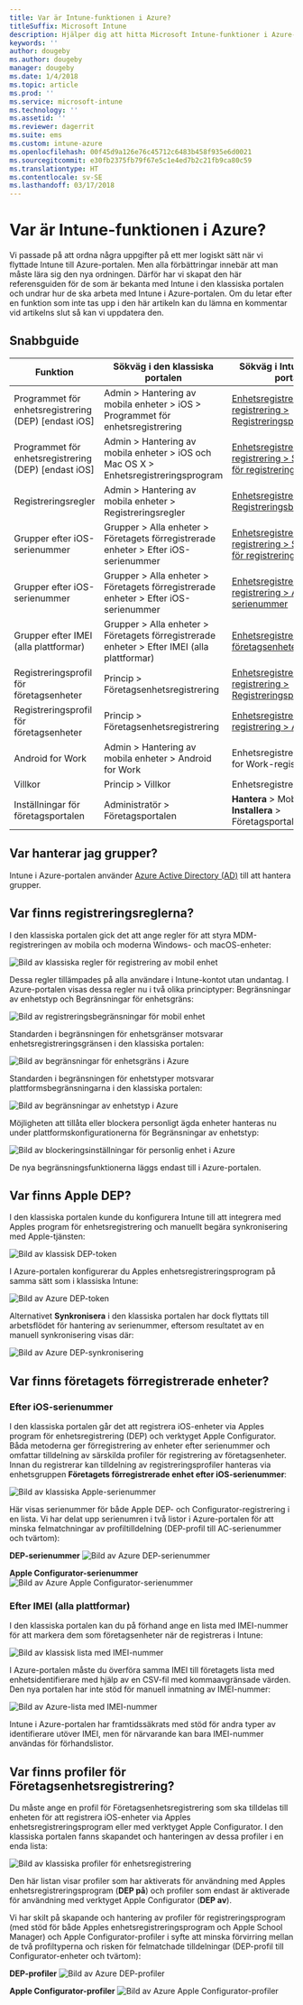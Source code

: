 ```yaml
---
title: Var är Intune-funktionen i Azure?
titleSuffix: Microsoft Intune
description: Hjälper dig att hitta Microsoft Intune-funktioner i Azure-portalen.
keywords: ''
author: dougeby
ms.author: dougeby
manager: dougeby
ms.date: 1/4/2018
ms.topic: article
ms.prod: ''
ms.service: microsoft-intune
ms.technology: ''
ms.assetid: ''
ms.reviewer: dagerrit
ms.suite: ems
ms.custom: intune-azure
ms.openlocfilehash: 00f45d9a126e76c45712c6483b458f935e6d0021
ms.sourcegitcommit: e30fb2375fb79f67e5c1e4ed7b2c21fb9ca80c59
ms.translationtype: HT
ms.contentlocale: sv-SE
ms.lasthandoff: 03/17/2018
---
```

# <a name="where-did-my-intune-feature-go-in-azure"></a>Var är Intune-funktionen i Azure?
Vi passade på att ordna några uppgifter på ett mer logiskt sätt när vi flyttade Intune till Azure-portalen. Men alla förbättringar innebär att man måste lära sig den nya ordningen. Därför har vi skapat den här referensguiden för de som är bekanta med Intune i den klassiska portalen och undrar hur de ska arbeta med Intune i Azure-portalen. Om du letar efter en funktion som inte tas upp i den här artikeln kan du lämna en kommentar vid artikelns slut så kan vi uppdatera den.
## <a name="quick-reference-guide"></a>Snabbguide
|Funktion |Sökväg i den klassiska portalen|Sökväg i Intune i Azure-portalen|
|------------|---------------|---------------|
|Programmet för enhetsregistrering (DEP) [endast iOS]|Admin > Hantering av mobila enheter > iOS > Programmet för enhetsregistrering|[Enhetsregistrering > Apple-registrering > Registreringsprogramtoken](#where-did-apple-dep-go) |
|Programmet för enhetsregistrering (DEP) [endast iOS]| Admin > Hantering av mobila enheter > iOS och Mac OS X > Enhetsregistreringsprogram |[Enhetsregistrering > Apple-registrering > Serienummer för registreringsprogram](#where-did-apple-dep-go) |
|Registreringsregler |Admin > Hantering av mobila enheter > Registreringsregler|[Enhetsregistrering > Registreringsbegränsningar](#where-did-enrollment-rules-go) |
|Grupper efter iOS-serienummer |Grupper > Alla enheter > Företagets förregistrerade enheter > Efter iOS-serienummer|[Enhetsregistrering > Apple-registrering > Serienummer för registreringsprogram](#where-did-corporate-pre-enrolled-devices-go) |
|Grupper efter iOS-serienummer |Grupper > Alla enheter > Företagets förregistrerade enheter > Efter iOS-serienummer| [Enhetsregistrering > Apple-registrering > AC-serienummer](#where-did-corporate-pre-enrolled-devices-go)|
|Grupper efter IMEI (alla plattformar)| Grupper > Alla enheter > Företagets förregistrerade enheter > Efter IMEI (alla plattformar) | [Enhetsregistrering > ID:n för företagsenheter](#by-imei-all-platforms)|
| Registreringsprofil för företagsenheter| Princip > Företagsenhetsregistrering | [Enhetsregistrering > Apple-registrering > Registreringsprogramprofiler](#where-did-corporate-pre-enrolled-devices-go) |
| Registreringsprofil för företagsenheter | Princip > Företagsenhetsregistrering | [Enhetsregistrering > Apple-registrering > AC-profiler](#where-did-corporate-pre-enrolled-devices-go) |
| Android for Work | Admin > Hantering av mobila enheter > Android for Work | Enhetsregistrering > Android for Work-registrering |
| Villkor | Princip > Villkor | Enhetsregistrering > Villkor |
Inställningar för företagsportalen|Administratör > Företagsportalen|**Hantera** > Mobila enheter<br> **Installera** > Företagsportalanpassning


## <a name="where-do-i-manage-groups"></a>Var hanterar jag grupper?
Intune i Azure-portalen använder [Azure Active Directory (AD)](https://docs.microsoft.com/azure/active-directory/active-directory-groups-create-azure-portal) till att hantera grupper.

## <a name="where-did-enrollment-rules-go"></a>Var finns registreringsreglerna?
I den klassiska portalen gick det att ange regler för att styra MDM-registreringen av mobila och moderna Windows- och macOS-enheter:

![Bild av klassiska regler för registrering av mobil enhet](./media/01-classic-rules.png)

Dessa regler tillämpades på alla användare i Intune-kontot utan undantag. I Azure-portalen visas dessa regler nu i två olika principtyper: Begränsningar av enhetstyp och Begränsningar för enhetsgräns:

![Bild av registreringsbegränsningar för mobil enhet](./media/02-azure-enroll-restrictions.png)

Standarden i begränsningen för enhetsgränser motsvarar enhetsregistreringsgränsen i den klassiska portalen:

![Bild av begränsningar för enhetsgräns i Azure](./media/03-azure-device-limit.png)

Standarden i begränsningen för enhetstyper motsvarar plattformsbegränsningarna i den klassiska portalen:

![Bild av begränsningar av enhetstyp i Azure](./media/04-azure-platform-restrictions.png)

Möjligheten att tillåta eller blockera personligt ägda enheter hanteras nu under plattformskonfigurationerna för Begränsningar av enhetstyp:

![Bild av blockeringsinställningar för personlig enhet i Azure](./media/05-azure-personal-block.png)

De nya begränsningsfunktionerna läggs endast till i Azure-portalen.

## <a name="where-did-apple-dep-go"></a>Var finns Apple DEP?
I den klassiska portalen kunde du konfigurera Intune till att integrera med Apples program för enhetsregistrering och manuellt begära synkronisering med Apple-tjänsten:

![Bild av klassisk DEP-token](./media/06-classic-dep-token.png)

I Azure-portalen konfigurerar du Apples enhetsregistreringsprogram på samma sätt som i klassiska Intune:

![Bild av Azure DEP-token](./media/07-azure-dep-token.png)

Alternativet **Synkronisera** i den klassiska portalen har dock flyttats till arbetsflödet för hantering av serienummer, eftersom resultatet av en manuell synkronisering visas där:

![Bild av Azure DEP-synkronisering](./media/08-azure-dep-sync.png)

## <a name="where-did-corporate-pre-enrolled-devices-go"></a>Var finns företagets förregistrerade enheter?
### <a name="by-ios-serial-number"></a>Efter iOS-serienummer
I den klassiska portalen går det att registrera iOS-enheter via Apples program för enhetsregistrering (DEP) och verktyget Apple Configurator. Båda metoderna ger förregistrering av enheter efter serienummer och omfattar tilldelning av särskilda profiler för registrering av företagsenheter. Innan du registrerar kan tilldelning av registreringsprofiler hanteras via enhetsgruppen **Företagets förregistrerade enhet efter iOS-serienummer**:

![Bild av klassiska Apple-serienummer](./media/09-classic-apple-serials.png)

Här visas serienummer för både Apple DEP- och Configurator-registrering i en lista. Vi har delat upp serienumren i två listor i Azure-portalen för att minska felmatchningar av profiltilldelning (DEP-profil till AC-serienummer och tvärtom):

**DEP-serienummer**
![Bild av Azure DEP-serienummer](./media/10-azure-dep-serials.png)

**Apple Configurator-serienummer**
![Bild av Azure Apple Configurator-serienummer](./media/11-azure-ac-serials.png)

### <a name="by-imei-all-platforms"></a>Efter IMEI (alla plattformar)

I den klassiska portalen kan du på förhand ange en lista med IMEI-nummer för att markera dem som företagsenheter när de registreras i Intune:

![Bild av klassisk lista med IMEI-nummer](./media/12-classic-corp-imei.png)

I Azure-portalen måste du överföra samma IMEI till företagets lista med enhetsidentifierare med hjälp av en CSV-fil med kommaavgränsade värden. Den nya portalen har inte stöd för manuell inmatning av IMEI-nummer:

![Bild av Azure-lista med IMEI-nummer](./media/13-azure-corp-imei.png)

Intune i Azure-portalen har framtidssäkrats med stöd för andra typer av identifierare utöver IMEI, men för närvarande kan bara IMEI-nummer användas för förhandslistor.

## <a name="where-did-corporate-device-enrollment-profiles-go"></a>Var finns profiler för Företagsenhetsregistrering?
Du måste ange en profil för Företagsenhetsregistrering som ska tilldelas till enheten för att registrera iOS-enheter via Apples enhetsregistreringsprogram eller med verktyget Apple Configurator. I den klassiska portalen fanns skapandet och hanteringen av dessa profiler i en enda lista:

![Bild av klassiska profiler för enhetsregistrering](./media/14-classic-corp-profiles.png)

Den här listan visar profiler som har aktiverats för användning med Apples enhetsregistreringsprogram (**DEP på**) och profiler som endast är aktiverade för användning med verktyget Apple Configurator (**DEP av**).

Vi har skilt på skapande och hantering av profiler för registreringsprogram (med stöd för både Apples enhetsregistreringsprogram och Apple School Manager) och Apple Configurator-profiler i syfte att minska förvirring mellan de två profiltyperna och risken för felmatchade tilldelningar (DEP-profil till Configurator-enheter och tvärtom):

**DEP-profiler**
![Bild av Azure DEP-profiler](./media/15-azure-dep-profiles.png)

**Apple Configurator-profiler**
![Bild av Azure Apple Configurator-profiler](./media/16-azure-ac-profiles.png)
